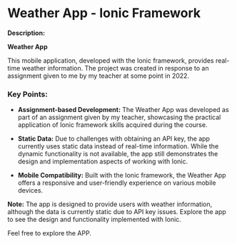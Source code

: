 # Weather App - Ionic Framework

**Description:**

**Weather App**

This mobile application, developed with the Ionic framework, provides real-time weather information. The project was created in response to an assignment given to me by my teacher at some point in 2022.

### Key Points:

- **Assignment-based Development:** The Weather App was developed as part of an assignment given by my teacher, showcasing the practical application of Ionic framework skills acquired during the course.

- **Static Data:** Due to challenges with obtaining an API key, the app currently uses static data instead of real-time information. While the dynamic functionality is not available, the app still demonstrates the design and implementation aspects of working with Ionic.

- **Mobile Compatibility:** Built with the Ionic framework, the Weather App offers a responsive and user-friendly experience on various mobile devices.

**Note:** The app is designed to provide users with weather information, although the data is currently static due to API key issues. Explore the app to see the design and functionality implemented with Ionic.

Feel free to explore the APP.
